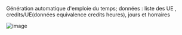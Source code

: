 Génération
automatique d'emploie
du temps; données :
liste des UE ,
credits/UE(données
equivalence credits
heures), jours et
horraires

![image](https://github.com/Djerade/Projet-Python/assets/70259653/4fc9cfb7-fcef-4951-ace5-38b6fdb6bd33)

